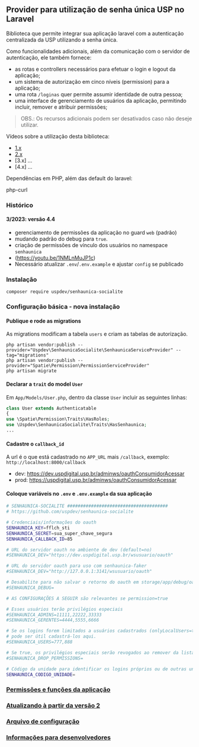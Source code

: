 ## Provider para utilização de senha única USP no Laravel

Biblioteca que permite integrar sua aplicação laravel com a autenticação centralizada da USP utilizando a senha única.

Como funcionalidades adicionais, além da comunicação com o servidor de autenticação, ele também fornece:

- as rotas e controllers necessários para efetuar o login e logout da aplicação;
- um sistema de autorização em cinco níveis (permission) para a aplicação;
- uma rota `/loginas` quer permite assumir identidade de outra pessoa;
- uma interface de gerenciamento de usuários da aplicação, permitindo incluir, remover e atribuir permissões;

> OBS.: Os recursos adicionais podem ser desativados caso não deseje utilizar.

Vídeos sobre a utilização desta biblioteca:

- [1.x](https://youtu.be/jLFM2AUFJgw)
- [2.x](https://www.youtube.com/watch?v=t6Zf3nK-oIo)
- [3.x] ...
- [4.x] ...

Dependências em PHP, além das default do laravel:

php-curl

### Histórico

#### 3/2023: versão 4.4
* gerenciamento de permissões da aplicação no guard `web` (padrão)
* mudando padrão do debug para `true`.
* criação de permissões de vínculo dos usuários no namespace `senhaunica`
* (https://youtu.be/1NMLnMuJP1c)
* Necessário atualizar `.env`/`.env.example` e ajustar `config` se publicado

### Instalação

```
composer require uspdev/senhaunica-socialite
```

### Configuração básica - nova instalação

#### Publique e rode as migrations

As migrations modificam a tabela `users` e criam as tabelas de autorização.

```
php artisan vendor:publish --provider="Uspdev\SenhaunicaSocialite\SenhaunicaServiceProvider" --tag="migrations"
php artisan vendor:publish --provider="Spatie\Permission\PermissionServiceProvider"
php artisan migrate
```
#### Declarar a `trait` do model `User`

Em `App/Models/User.php`, dentro da classe `User` incluir as seguintes linhas:

```php
class User extends Authenticatable
{
use \Spatie\Permission\Traits\HasRoles;
use \Uspdev\SenhaunicaSocialite\Traits\HasSenhaunica;
...
```
#### Cadastre o `callback_id`

A url é o que está cadastrado no `APP_URL` mais `/callback`, exemplo: `http://localhost:8000/callback`

- dev: https://dev.uspdigital.usp.br/adminws/oauthConsumidorAcessar
- prod: https://uspdigital.usp.br/adminws/oauthConsumidorAcessar

#### Coloque variáveis no `.env` e `.env.example` da sua aplicação

```sh
# SENHAUNICA-SOCIALITE ######################################
# https://github.com/uspdev/senhaunica-socialite

# Credenciais/informações do oauth
SENHAUNICA_KEY=fflch_sti
SENHAUNICA_SECRET=sua_super_chave_segura
SENHAUNICA_CALLBACK_ID=85

# URL do servidor oauth no ambiente de dev (default=no)
#SENHAUNICA_DEV="https://dev.uspdigital.usp.br/wsusuario/oauth"

# URL do servidor oauth para uso com senhaunica-faker
#SENHAUNICA_DEV="http://127.0.0.1:3141/wsusuario/oauth"

# Desabilite para não salvar o retorno do oauth em storage/app/debug/oauth/ (default=true)
#SENHAUNICA_DEBUG=

# AS CONFIGURAÇÕES A SEGUIR são relevantes se permission=true

# Esses usuários terão privilégios especiais
#SENHAUNICA_ADMINS=11111,22222,33333
#SENHAUNICA_GERENTES=4444,5555,6666

# Se os logins forem limitados a usuários cadastrados (onlyLocalUsers=true),
# pode ser útil cadastrá-los aqui.
#SENHAUNICA_USERS=777,888

# Se true, os privilégios especiais serão revogados ao remover da lista (default=false)
#SENHAUNICA_DROP_PERMISSIONS=

# Código da unidade para identificar os logins próprios ou de outras unidades
SENHAUNICA_CODIGO_UNIDADE=

```

### [Permissões e funções da aplicação](docs/permissions.md)
### [Atualizando à partir da versão 2](docs/updating.md)
### [Arquivo de configuração](docs/configuracao_detalhes.md)
### [Informações para desenvolvedores](docs/desenvolvedores.md)
